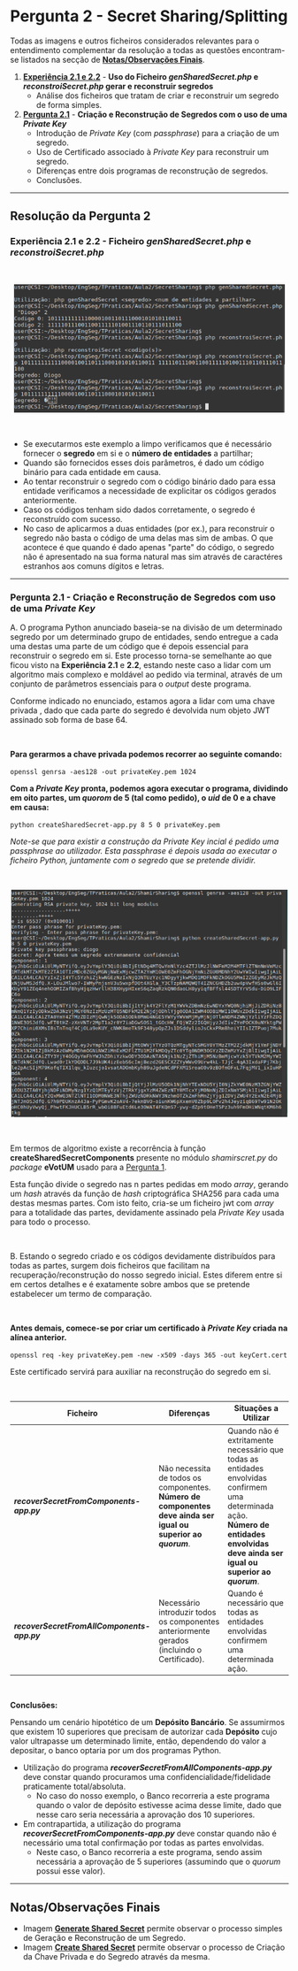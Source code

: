 # Pergunta 2 - Secret Sharing/Splitting

Todas as imagens e outros ficheiros considerados relevantes para o entendimento complementar da resolução a todas as questões encontram-se listados na secção de [**Notas/Observações Finais**](#notasobservações-finais).

1. [**Experiência 2.1 e 2.2**](#experiência-21-e-22---ficheiro-gensharedsecretphp-e-reconstroisecretphp) - **Uso do Ficheiro *genSharedSecret.php* e *reconstroiSecret.php* gerar e reconstruir segredos**
    - Análise dos ficheiros que tratam de criar e reconstruir um segredo de forma simples.
2. [**Pergunta 2.1**](#pergunta-21---criação-e-reconstrução-de-segredos-com-uso-de-uma-private-key) - **Criação e Reconstrução de Segredos com o uso de uma *Private Key***
    - Introdução de *Private Key* (com *passphrase*) para a criação de um segredo.
    - Uso de Certificado associado à *Private Key* para reconstruir um segredo.
    - Diferenças entre dois programas de reconstrução de segredos.
    - Conclusões.
---

## Resolução da Pergunta 2

### Experiência 2.1 e 2.2 - Ficheiro *genSharedSecret.php* e *reconstroiSecret.php*

<br/>

<p align="center">
    <img width="490" height="232" src="Images/Generate Shared Secret.png">
</p>

<br/>

  - Se executarmos este exemplo a limpo verificamos que é necessário fornecer o **segredo** em si e o **número de entidades** a partilhar;
  - Quando são fornecidos esses dois parâmetros, é dado um código binário para cada entidade em causa.
  - Ao tentar reconstruir o segredo com o código binário dado para essa entidade verificamos a necessidade de explicitar os códigos gerados anteriormente.
  - Caso os códigos tenham sido dados corretamente, o segredo é reconstruído com sucesso.
  - No caso de aplicarmos a duas entidades (por ex.), para reconstruir o segredo não basta o código de uma delas mas sim de ambas. O que acontece é que quando é dado apenas "parte" do código, o segredo não é apresentado na sua forma natural mas sim através de caractéres estranhos aos comuns dígitos e letras.

---

### Pergunta 2.1 - Criação e Reconstrução de Segredos com uso de uma *Private Key*

A. O programa Python anunciado baseia-se na divisão de um determinado segredo por um determinado grupo de entidades, sendo entregue a cada uma destas uma parte de um código que é depois essencial para reconstruir o segredo em si. Este processo torna-se semelhante ao que ficou visto na **Experiência 2.1** e **2.2**, estando neste caso a lidar com um algoritmo mais complexo e moldável ao pedido via terminal, através de um conjunto de parâmetros essenciais para o *output* deste programa.

Conforme indicado no enunciado, estamos agora a lidar com uma chave privada , dado que cada parte do segredo é devolvida num objeto JWT assinado sob forma de base 64.

<br/>

**Para gerarmos a chave privada podemos recorrer ao seguinte comando:**

`openssl genrsa -aes128 -out privateKey.pem 1024`

**Com a *Private Key* pronta, podemos agora executar o programa, dividindo em oito partes, um *quorom* de 5 (tal como pedido), o *uid* de 0 e a chave em causa:**

`python createSharedSecret-app.py 8 5 0 privateKey.pem`

*Note-se que para existir a construção da Private Key incial é pedido uma passphrase ao utilizador. Esta passphrase é depois usada ao executar o ficheiro Python, juntamente com o segredo que se pretende dividir.*

<br/>

<p align="center">
    <img width="500" height="411" src="Images/Create Shared Secret.png">
</p>

<br/>

Em termos de algoritmo existe a recorrência à função **createSharedSecretComponents** presente no módulo *shamirscret.py* do *package* **eVotUM** usado para a [Pergunta 1](https://github.com/uminho-miei-engseg-19-20/Grupo5/tree/master/TP1/P1%20-%20N%C3%BAmeros%20Aleat%C3%B3rios%20e%20Pseudoaleat%C3%B3rios).

Esta função divide o segredo nas n partes pedidas em modo *array*, gerando um *hash* através da função de *hash* criptográfica SHA256 para cada uma destas mesmas partes. Com isto feito, cria-se um ficheiro jwt com *array* para a totalidade das partes, devidamente assinado pela *Private Key* usada para todo o processo.

<br/>

B. Estando o segredo criado e os códigos devidamente distribuídos para todas as partes, surgem dois ficheiros que facilitam na recuperação/reconstrução do nosso segredo inicial. Estes diferem entre si em certos detalhes e é exatamente sobre ambos que se pretende estabelecer um termo de comparação.

<br/>

**Antes demais, comece-se por criar um certificado à *Private Key* criada na alínea anterior.**

`openssl req -key privateKey.pem -new -x509 -days 365 -out keyCert.cert`

Este certificado servirá para auxiliar na reconstrução do segredo em si.

<br/>

| Ficheiro                                    | Diferenças                                                   | Situações a Utilizar                                         |
| ------------------------------------------- | ------------------------------------------------------------ | ------------------------------------------------------------ |
| ***recoverSecretFromComponents-app.py***    | Não necessita de todos os componentes.<br /> **Número de componentes deve ainda ser igual ou superior ao *quorum***. | Quando não é extritamente necessário que todas as entidades envolvidas confirmem uma determinada ação.<br /> **Número de entidades envolvidas deve ainda ser igual ou superior ao *quorum***. |
| ***recoverSecretFromAllComponents-app.py*** | Necessário introduzir todos os componentes anteriormente gerados (incluindo o Certificado). | Quando é necessário que todas as entidades envolvidas confirmem uma determinada ação. |

<br/>

**Conclusões:**

Pensando um cenário hipotético de um **Depósito Bancário**. Se assumirmos que existem 10 superiores que precisam de autorizar cada **Depósito** cujo valor ultrapasse um determinado limite, então, dependendo do valor a depositar, o banco optaria por um dos programas Python.

- Utilização do programa ***recoverSecretFromAllComponents-app.py*** deve constar quando procuramos uma confidencialidade/fidelidade praticamente total/absoluta.
  - No caso do nosso exemplo, o Banco recorreria a este programa quando o valor de depósito estivesse acima desse limite, dado que nesse caro seria necessária a aprovação dos 10 superiores.
- Em contrapartida, a utilização do programa ***recoverSecretFromComponents-app.py*** deve constar quando não é necessário uma total confirmação por todas as partes envolvidas.
  - Neste caso, o Banco recorreria a este programa, sendo assim necessária a aprovação de 5 superiores (assumindo que o *quorum* possui esse valor).

---

## Notas/Observações Finais

- Imagem [**Generate Shared Secret**](https://github.com/uminho-miei-engseg-19-20/Grupo5/blob/master/TP1/P2%20-%20Secret%20Sharing%20e%20Splitting/Images/Generate%20Shared%20Secret.png) permite observar o processo simples de Geração e Reconstrução de um Segredo.
- Imagem [**Create Shared Secret**](https://github.com/uminho-miei-engseg-19-20/Grupo5/blob/master/TP1/P2%20-%20Secret%20Sharing%20e%20Splitting/Images/Create%20Shared%20Secret.png) permite observar o processo de Criação da Chave Privada e do Segredo através da mesma.
